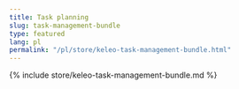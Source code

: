 ```yaml
---
title: Task planning
slug: task-management-bundle
type: featured
lang: pl
permalink: "/pl/store/keleo-task-management-bundle.html"
---
```


{% include store/keleo-task-management-bundle.md %}
